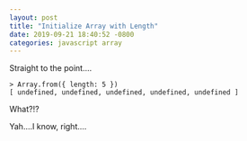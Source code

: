 ```yaml
---
layout: post
title: "Initialize Array with Length"
date: 2019-09-21 18:40:52 -0800
categories: javascript array
---
```


Straight to the point....

```node
> Array.from({ length: 5 })
[ undefined, undefined, undefined, undefined, undefined ]
```

What?!?

Yah....I know, right....
